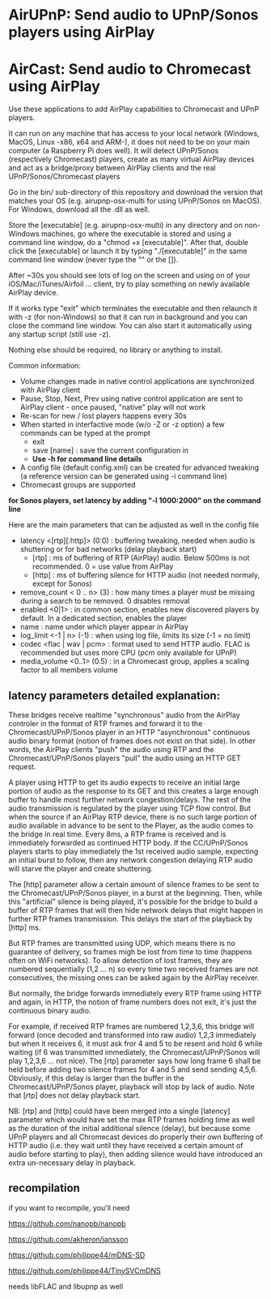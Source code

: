 # AirUPnP: Send audio to UPnP/Sonos players using AirPlay
# AirCast: Send audio to Chromecast using AirPlay

Use these applications to add AirPlay capabilities to Chromecast and UPnP players. 

<p>It can run on any machine that has access to your local network (Windows, MacOS, Linux -x86, x64 and ARM-), it does not need to be on your main computer (a Raspberry Pi does well). It will detect UPnP/Sonos (respectively Chromecast) players, create as many virtual AirPlay devices and act as a bridge/proxy between AirPlay clients and the real UPnP/Sonos/Chromecast players</p>
<p>Go in the bin/ sub-directory of this repository and download the version that matches your OS (e.g. airupnp-osx-multi for using UPnP/Sonos on MacOS). For Windows, download all the .dll as well.</p>
<p>Store the [executable] (e.g. airupnp-osx-multi) in any directory and on non-Windows machines, go where the executable is stored and using a command line window, do a "chmod +x [executable]". After that, double click the [executable] or launch it by typing "./[executable]" in the same command line window (never type the "" or the []).</p>
<p>After ~30s you should see lots of log on the screen and using on of your iOS/Mac/iTunes/Airfoil ... client, try to play something on newly available AirPlay device.</p>
<p>If it works type "exit" which terminates the executable and then relaunch it with -z (for non-Windows) so that it can run in background and you can close the command line window. You can also start it automatically using any startup script (still use -z).</p> <p>Nothing else should be required, no library or anything to install.</p>

Common information:
- Volume changes made in native control applications are synchronized with AirPlay client
- Pause, Stop, Next, Prev using native control application are sent to AirPlay client - once paused, "native" play will not work
- Re-scan for new / lost players happens every 30s
- When started in interfactive mode (w/o -Z or -z option) a few commands can be typed at the prompt
	- exit
	- save [name] : save the current configuration in <name>
	- <strong>Use -h for command line details</strong>
- A config file (default config.xml) can be created for advanced tweaking (a reference version can be generated using -i command line)
- Chromecast groups are supported
	
<strong>for Sonos players, set latency by adding "-l 1000:2000" on the command line</strong>

Here are the main parameters that can be adjusted as well in the config file

- latency <[rtp][:http]> (0:0)	: buffering tweaking, needed when audio is shuttering or for bad networks (delay playback start)
	* [rtp] 	: ms of buffering of RTP (AirPlay) audio. Below 500ms is not recommended. 0 = use value from AirPlay
	* [http]	: ms of buffering silence for HTTP audio (not needed normaly, except for Sonos)
- remove_count < 0 .. n> (3)	: how many times a player must be missing during a search to be removed. 0 disables removal
- enabled <0|1>			: in common section, enables new discovered players by default. In a dedicated section, enables the player
- name 				: name under which player appear in AirPlay 
- log_limit <-1 | n> (-1)	: when using log file, limits its size (-1 = no limit)
- codec <flac | wav | pcm>	: format used to send HTTP audio. FLAC is recommended but uses more CPU (pcm only available for UPnP)
- media_volume	<0..1> (0.5)	: in a Chromecast group, applies a scaling factor to all members volume

## latency parameters detailed explanation:

These bridges receive realtime "synchronous" audio from the AirPlay controler in the format of RTP frames and forward it to the Chromecast/UPnP/Sonos player in an HTTP "asynchronous" continuous audio binary format (notion of frames does not exist on that side). In other words, the AirPlay clients "push" the audio using RTP and the Chromecast/UPnP/Sonos players "pull" the audio using an HTTP GET request. 

A player using HTTP to get its audio expects to receive an initial large portion of audio as the response to its GET and this creates a large enough buffer to handle most further network congestion/delays. The rest of the audio transmission is regulated by the player using TCP flow control. But when the source if an AirPlay RTP device, there is no such large portion of audio available in advance to be sent to the Player, as the audio comes to the bridge in real time. Every 8ms, a RTP frame is received and is immediately forwarded as continued HTTP body. If the CC/UPnP/Sonos players starts to play immediately the 1st received audio sample, expecting an initial burst to follow, then any network congestion delaying RTP audio will starve the player and create shuttering. 

The [http] parameter allow a certain amount of silence frames to be sent to the Chromecast/UPnP/Sonos player, in a burst at the beginning. Then, while this "artificial" silence is being played, it's possible for the bridge to build a buffer of RTP frames that will then hide network delays that might happen in further RTP frames transmission. This delays the start of the playback by [http] ms.

But RTP frames are transmitted using UDP, which means there is no guarantee of delivery, so frames migh be lost from time to time (happens often on WiFi networks). To allow detection of lost frames, they are numbered sequentially (1,2 ... n) so every time two received frames are not consecutives, the missing ones can be asked again by the AirPlay receiver. 

But normally, the bridge forwards immediately every RTP frame using HTTP and again, in HTTP, the notion of frame numbers does not exit, it's just the continuous binary audio. 

For example, if received RTP frames are numbered 1,2,3,6, this bridge will forward (once decoded and transformed into raw audio) 1,2,3 immediately but when it receives 6, it must ask fror 4 and 5 to be resent and hold 6 while waiting (if 6 was transmitted immediately, the Chromecast/UPnP/Sonos will play 1,2,3,6 ... not nice). The [rtp] parameter says how long frame 6 shall be held before adding two silence frames for 4 and 5 and send sending 4,5,6. Obviously, if this delay is larger than the buffer in the Chromecast/UPnP/Sonos player, playback will stop by lack of audio. Note that [rtp] does not delay playback start.

NB: [rtp] and [http] could have been merged into a single [latency] parameter which would have set the max RTP frames holding time as well as the duration of the initial additional silence (delay), but because some UPnP players and all Chromecast devices do properly their own buffering of HTTP audio (i.e. they wait until they have received a certain amount of audio before starting to play), then adding silence would have introduced an extra un-necessary delay in playback. 

## recompilation

if you want to recompile, you'll need

https://github.com/nanopb/nanopb

https://github.com/akheron/jansson

https://github.com/philippe44/mDNS-SD

https://github.com/philippe44/TinySVCmDNS

needs libFLAC and libupnp as well

